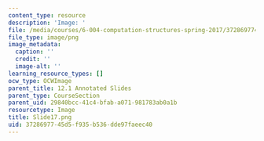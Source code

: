 ```yaml
---
content_type: resource
description: 'Image: '
file: /media/courses/6-004-computation-structures-spring-2017/3728697745d5f935b536dde97faeec40_Slide17.png
file_type: image/png
image_metadata:
  caption: ''
  credit: ''
  image-alt: ''
learning_resource_types: []
ocw_type: OCWImage
parent_title: 12.1 Annotated Slides
parent_type: CourseSection
parent_uid: 29840bcc-41c4-bfab-a071-981783ab0a1b
resourcetype: Image
title: Slide17.png
uid: 37286977-45d5-f935-b536-dde97faeec40
---
```

